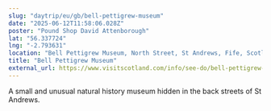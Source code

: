 ```yaml
---
slug: "daytrip/eu/gb/bell-pettigrew-museum"
date: "2025-06-12T11:58:06.028Z"
poster: "Pound Shop David Attenborough"
lat: "56.337724"
lng: "-2.793631"
location: "Bell Pettigrew Museum, North Street, St Andrews, Fife, Scotland, KY16 9AJ, United Kingdom"
title: "Bell Pettigrew Museum"
external_url: https://www.visitscotland.com/info/see-do/bell-pettigrew-museum-of-natural-history-p2216261
---
```

A small and unusual natural history museum hidden in the back streets of St Andrews.